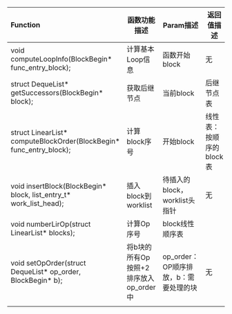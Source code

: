 
| Function                                           | 函数功能描述 | Param描述 | 返回值描述 | 实现者 |
| :------------------------------------------------- | ------------ | --------- | ---------- | ---------- |
| void computeLoopInfo(BlockBegin* func_entry_block); | 计算基本Loop信息 |函数开始block|无||
| struct DequeList* getSuccessors(BlockBegin* block); | 获取后继节点 | 当前block | 后继节点表 |  |
| struct LinearList* computeBlockOrder(BlockBegin* func_entry_block); | 计算block序号 | 开始block | 线性表：按顺序的block表 | 童义 |
| void insertBlock(BlockBegin* block, list_entry_t* work_list_head); | 插入block到worklist | 待插入的block，worklist头指针 | 无 | 童义 |
| void numberLirOp(struct LinearList* blocks); | 计算Op序号 | block线性顺序表 |            |  |
| void setOpOrder(struct DequeList* op_order, BlockBegin* b); | 将b块的所有Op按照+2排序放入op_order中 | op_order：OP顺序排放，b：需要处理的块 | 无 |            |
|                            |              |               |            |            |
